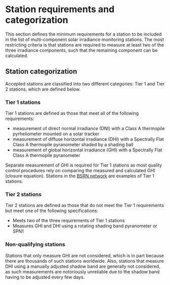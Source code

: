 # Station requirements and categorization

This section defines the minimum requirements for a station to be included in the list of multi-component solar irradiance monitoring stations. The most restricting criteria is that stations are required to measure at least two of the three irradiance components, such that the remaining component can be calculated.

## Station categorization
Accepted stations are classified into two different categories: Tier 1 and Tier 2 stations, which are defined below.

### Tier 1 stations
Tier 1 stations are defined as those that meet all of the following requirements:
* measurement of direct normal irradiance (DNI) with a Class A thermopile pyrheliometer mounted on a solar tracker
* measurement of diffuse horizontal irradiance (DHI) with a Spectrally Flat Class A thermopile pyranometer shaded by a shading ball
* measurement of global horizontal irradiance (GHI) with a Spectrally Flat Class A thermopile pyranometer

Separate measurement of GHI is required for Tier 1 stations as most quality control procedures rely on comparing the measured and calculated GHI (closure equation). Stations in the [BSRN network](station_network_bsrn) are examples of Tier 1 stations.

### Tier 2 stations
Tier 2 stations are defined as those that do not meet the Tier 1 requirements but meet one of the following specifications:
* Meets two of the three requirements of Tier 1 stations
* Measures GHI and DHI using a rotating shading band pyranometer or SPN1

### Non-qualifying stations
Stations that only measure GHI are not considered, which is in part because there are thousands of such stations worldwide. Also, stations that measure DHI using a manually adjusted shadow band are generally not considered, as such measurements are notoriously unreliable due to the shadow band having to be adjusted every few days.
